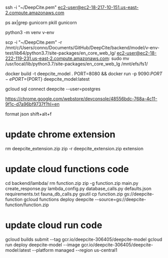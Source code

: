 ssh -i "~/DeepCite.pem" ec2-user@ec2-18-217-10-151.us-east-2.compute.amazonaws.com

ps ax|grep gunicorn
pkill gunicorn

python3 -m venv v-env

scp -i "~/DeepCite.pem" -r /mnt/c/Users/conno/Documents/GitHub/DeepCite/backend/model/v-env-test/lib64/python3.7/site-packages/en_core_web_lg/ ec2-user@ec2-18-222-119-231.us-east-2.compute.amazonaws.com:
sudo mv /usr/local/lib/python3.7/site-packages/en_core_web_lg /mnt/efs/fs1/

docker build -t deepcite_model .
PORT=8080 && docker run -p 9090:${PORT} -e PORT=${PORT} deepcite_model:latest

gcloud sql connect deepcite --user=postgres

https://chrome.google.com/webstore/devconsole/48556bdc-768a-4c11-9f1c-d7a96bf9737f?hl=en

format json
shift+alt+f

# update chrome extension
rm deepcite_extension.zip
zip -r deepcite_extension.zip extension

# update cloud functions code
cd backend/lambda/
rm function.zip
zip -g function.zip main.py create_response.py lambda_config.py database_calls.py defaults.json requirements.txt fauna_db_calls.py
gsutil cp function.zip gs://deepcite-function
gcloud functions deploy deepcite --source=gs://deepcite-function/function.zip

# update cloud run code
gcloud builds submit --tag gcr.io/deepcite-306405/deepcite-model
gcloud run deploy deepcite-model --image gcr.io/deepcite-306405/deepcite-model:latest --platform managed --region us-central1